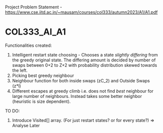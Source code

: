Project Problem Statement - https://www.cse.iitd.ac.in/~mausam/courses/col333/autumn2023/A1/A1.pdf

# COL333_AI_A1
Functionalities created:
1. Intelligent restart state choosing - Chooses a state _slightly differing_ from the greedy original state. The differing amount is decided by number of swaps between 0+2 to Z+2 with probability distribution skewed towards the left.
2. Picking best greedy neighbour
3. Neighbour function for both inside swaps (zC_2) and Outside Swaps (z*l)
4. Different escapes at greedy climb i.e. does not find _best_ neighbour for large number of neighbours. Instead takes some better neighbor (heuristic is size dependent).
   
TO DO:
1. Introduce Visited[] array. (For just restart states? or for every state?) => Analyse Later
